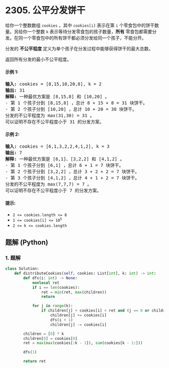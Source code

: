 # 2305. 公平分发饼干
给你一个整数数组 `cookies` ，其中 `cookies[i]` 表示在第 `i` 个零食包中的饼干数量。另给你一个整数 `k` 表示等待分发零食包的孩子数量，**所有** 零食包都需要分发。在同一个零食包中的所有饼干都必须分发给同一个孩子，不能分开。

分发的 **不公平程度** 定义为单个孩子在分发过程中能够获得饼干的最大总数。

返回所有分发的最小不公平程度。

#### 示例 1:
<pre>
<strong>输入:</strong> cookies = [8,15,10,20,8], k = 2
<strong>输出:</strong> 31
<strong>解释:</strong> 一种最优方案是 [8,15,8] 和 [10,20] 。
- 第 1 个孩子分到 [8,15,8] ，总计 8 + 15 + 8 = 31 块饼干。
- 第 2 个孩子分到 [10,20] ，总计 10 + 20 = 30 块饼干。
分发的不公平程度为 max(31,30) = 31 。
可以证明不存在不公平程度小于 31 的分发方案。
</pre>

#### 示例 2:
<pre>
<strong>输入:</strong> cookies = [6,1,3,2,2,4,1,2], k = 3
<strong>输出:</strong> 7
<strong>解释:</strong> 一种最优方案是 [6,1]、[3,2,2] 和 [4,1,2] 。
- 第 1 个孩子分到 [6,1] ，总计 6 + 1 = 7 块饼干。
- 第 2 个孩子分到 [3,2,2] ，总计 3 + 2 + 2 = 7 块饼干。
- 第 3 个孩子分到 [4,1,2] ，总计 4 + 1 + 2 = 7 块饼干。
分发的不公平程度为 max(7,7,7) = 7 。
可以证明不存在不公平程度小于 7 的分发方案。
</pre>

#### 提示:
* `2 <= cookies.length <= 8`
* <code>1 <= cookies[i] <= 10<sup>5</sup></code>
* `2 <= k <= cookies.length`

## 题解 (Python)

### 1. 题解
```Python
class Solution:
    def distributeCookies(self, cookies: List[int], k: int) -> int:
        def dfs(i: int) -> None:
            nonlocal ret
            if i == len(cookies):
                ret = min(ret, max(children))
                return

            for j in range(k):
                if children[j] + cookies[i] < ret and (j == 0 or children[j] != children[j - 1]):
                    children[j] += cookies[i]
                    dfs(i + 1)
                    children[j] -= cookies[i]

        children = [0] * k
        children[0] = cookies[0]
        ret = max(max(cookies[:k - 1]), sum(cookies[k - 1:]))

        dfs(1)

        return ret
```
